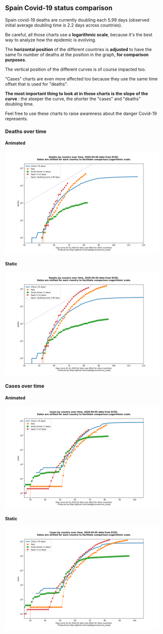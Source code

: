 ## Spain Covid-19 status comparison 

Spain covid-19 deaths are currently doubling each 5.99 days (observed initial average doubling time is 2.2 days across countries).



Be careful, all those charts use a **logarithmic scale**, because it's the best way to analyze how the epidemic is evolving.
 
The **horizontal position** of the different countries is **adjusted** to have the same fix number of deaths at the position in the graph, **for comparison purposes**.

The vertical position of the different curves is of course impacted too.

"Cases" charts are even more affected too because they use the same time offset that is used for "deaths".

**The most important thing to look at in those charts is the slope of the curve** : the steeper the curve, the shorter the "cases" and "deaths" doubling time.

Feel free to use these charts to raise awareness about the danger Covid-19 represents. 


 
### Deaths over time
 
#### Animated
![Spain covid-19 deaths animated chart](https://raw.githubusercontent.com/madlag/coronavirus_study/master/notebooks/graphs/2020-04-05/countries/Spain/2020-04-05_Spain_deaths.gif "Spain covid-19 deaths animated chart")   
 
#### Static
![Spain covid-19 deaths static chart](https://raw.githubusercontent.com/madlag/coronavirus_study/master/notebooks/graphs/2020-04-05/countries/Spain/2020-04-05_Spain_deaths.png "Spain covid-19 deaths static chart")   

 
### Cases over time
 
#### Animated
![Spain covid-19 cases animated chart](https://raw.githubusercontent.com/madlag/coronavirus_study/master/notebooks/graphs/2020-04-05/countries/Spain/2020-04-05_Spain_cases.gif "Spain covid-19 cases animated chart")   
 
#### Static
![Spain covid-19 cases static chart](https://raw.githubusercontent.com/madlag/coronavirus_study/master/notebooks/graphs/2020-04-05/countries/Spain/2020-04-05_Spain_cases.png "Spain covid-19 cases static chart")   

